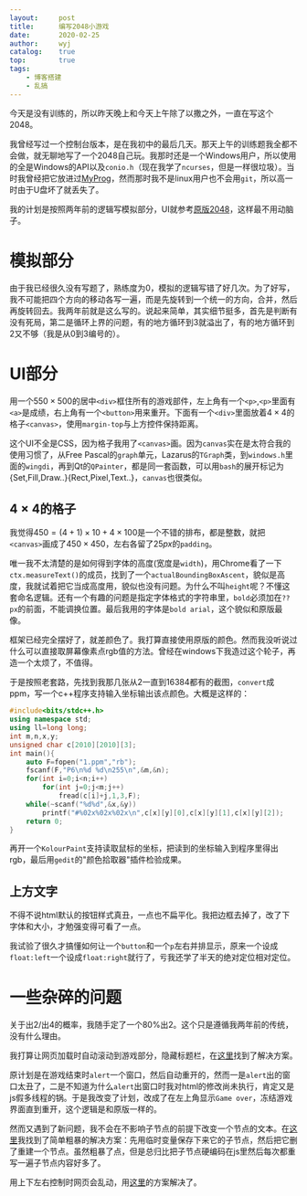 ```yaml
---
layout:		post
title:		编写2048小游戏
date:		2020-02-25
author:		wyj
catalog:	true
top:		true
tags:
    - 博客搭建
    - 乱搞
---
```


今天是没有训练的，所以昨天晚上和今天上午除了以撒之外，一直在写这个2048。

我曾经写过一个控制台版本，是在我初中的最后几天。那天上午的训练题我全都不会做，就无聊地写了一个2048自己玩。我那时还是一个Windows用户，所以使用的全是Windows的API以及`conio.h`（现在我学了`ncurses`，但是一样很垃圾）。当时我曾经把它放进过[MyProg](https://github.com/2o181o28/MyProg)，然而那时我不是linux用户也不会用`git`，所以高一时由于U盘坏了就丢失了。

我的计划是按照两年前的逻辑写模拟部分，UI就参考[原版2048](https://play2048.co/)，这样最不用动脑子。

# 模拟部分

由于我已经很久没有写题了，熟练度为0，模拟的逻辑写错了好几次。为了好写，我不可能把四个方向的移动各写一遍，而是先旋转到一个统一的方向，合并，然后再旋转回去。我两年前就是这么写的。说起来简单，其实细节挺多，首先是判断有没有死局，第二是循环上界的问题，有的地方循环到3就溢出了，有的地方循环到2又不够（我是从0到3编号的）。

# UI部分

用一个$550\times 500$的居中`<div>`框住所有的游戏部件，左上角有一个`<p>`,`<p>`里面有`<a>`是成绩，右上角有一个`<button>`用来重开。下面有一个`<div>`里面放着$4\times 4$的格子`<canvas>`，使用`margin-top`与上方控件保持距离。

这个UI不全是CSS，因为格子我用了`<canvas>`画。因为`canvas`实在是太符合我的使用习惯了，从Free Pascal的`graph`单元，Lazarus的`TGraph`类，到`windows.h`里面的`wingdi`，再到Qt的`QPainter`，都是同一套函数，可以用`bash`的展开标记为{Set,Fill,Draw..}{Rect,Pixel,Text..}，`canvas`也很类似。

## $4\times 4$的格子

我觉得$450=(4+1)\times 10+4\times 100$是一个不错的排布，都是整数，就把`<canvas>`画成了$450\times 450$，左右各留了$25px$的`padding`。

唯一我不太清楚的是如何得到字体的高度(宽度是`width`)，用Chrome看了一下`ctx.measureText()`的成员，找到了一个`actualBoundingBoxAscent`，貌似是高度，我就试着把它当成高度用，貌似也没有问题。为什么不叫`height`呢？不懂这套命名逻辑。还有一个有趣的问题是指定字体格式的字符串里，`bold`必须加在`??px`的前面，不能调换位置。最后我用的字体是`bold arial`，这个貌似和原版最像。

框架已经完全摆好了，就差颜色了。我打算直接使用原版的颜色。然而我没听说过什么可以直接取屏幕像素点rgb值的方法。曾经在windows下我造过这个轮子，再造一个太烦了，不值得。

于是按照老套路，先找到我那几张从$2$一直到$16384$都有的截图，`convert`成ppm，写一个c++程序支持输入坐标输出该点颜色。大概是这样的：
```cpp
#include<bits/stdc++.h>
using namespace std;
using ll=long long;
int m,n,x,y;
unsigned char c[2010][2010][3];
int main(){
	auto F=fopen("1.ppm","rb");
	fscanf(F,"P6\n%d %d\n255\n",&m,&n);
	for(int i=0;i<n;i++)
		for(int j=0;j<m;j++)
			fread(c[i]+j,1,3,F);
	while(~scanf("%d%d",&x,&y))
		printf("#%02x%02x%02x\n",c[x][y][0],c[x][y][1],c[x][y][2]);
	return 0;
}
```

再开一个`KolourPaint`支持读取鼠标的坐标，把读到的坐标输入到程序里得出rgb，最后用`gedit`的"颜色拾取器"插件检验成果。

## 上方文字

不得不说html默认的按钮样式真丑，一点也不扁平化。我把边框去掉了，改了下字体和大小，才勉强变得可看了一点。

我试验了很久才搞懂如何让一个`button`和一个`p`左右并排显示，原来一个设成`float:left`一个设成`float:right`就行了，亏我还学了半天的绝对定位相对定位。

# 一些杂碎的问题

关于出$2$/出$4$的概率，我随手定了一个80%出$2$。这个只是遵循我两年前的传统，没有什么理由。

我打算让网页加载时自动滚动到游戏部分，隐藏标题栏，在[这里](https://stackoverflow.com/questions/1144805/scroll-to-the-top-of-the-page-using-javascript)找到了解决方案。

原计划是在游戏结束时`alert`一个窗口，然后自动重开的，然而一是`alert`出的窗口太丑了，二是不知道为什么`alert`出窗口时我对html的修改尚未执行，肯定又是js假多线程的锅。于是我改变了计划，改成了在左上角显示`Game over`，冻结游戏界面直到重开，这个逻辑是和原版一样的。

然而又遇到了新问题，我不会在不影响子节点的前提下改变一个节点的文本。在[这里](https://segmentfault.com/q/1010000006059816)我找到了简单粗暴的解决方案：先用临时变量保存下来它的子节点，然后把它删了重建一个节点。虽然粗暴了点，但是总归比把子节点硬编码在js里然后每次都重写一遍子节点内容好多了。

用上下左右控制时网页会乱动，用[这里](https://www.zhihu.com/question/21971199)的方案解决了。
